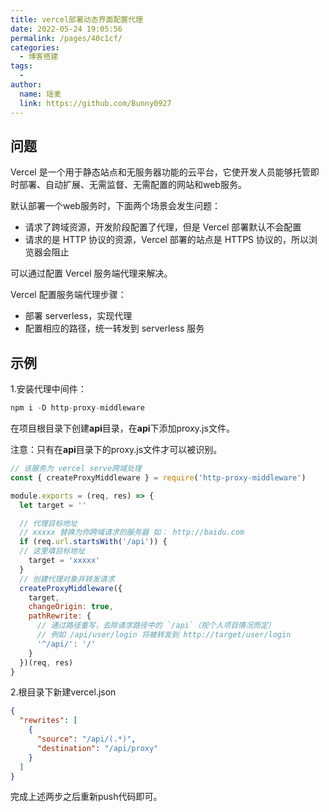 ```yaml
---
title: vercel部署动态界面配置代理
date: 2022-05-24 19:05:56
permalink: /pages/40c1cf/
categories:
  - 博客搭建
tags:
  -
author:
  name: 瑶麦
  link: https://github.com/Bunny0927
---
```

## 问题
Vercel 是一个用于静态站点和无服务器功能的云平台，它使开发人员能够托管即时部署、自动扩展、无需监督、无需配置的网站和web服务。

默认部署一个web服务时，下面两个场景会发生问题：

  * 请求了跨域资源，开发阶段配置了代理，但是 Vercel 部署默认不会配置
  * 请求的是 HTTP 协议的资源，Vercel 部署的站点是 HTTPS 协议的，所以浏览器会阻止

可以通过配置 Vercel 服务端代理来解决。

Vercel 配置服务端代理步骤：

  * 部署 serverless，实现代理
  * 配置相应的路径，统一转发到 serverless 服务

## 示例
1.安装代理中间件：
```js
npm i -D http-proxy-middleware
```
在项目根目录下创建**api**目录，在**api**下添加proxy.js文件。

注意：只有在**api**目录下的proxy.js文件才可以被识别。
```js
// 该服务为 vercel serve跨域处理
const { createProxyMiddleware } = require('http-proxy-middleware')

module.exports = (req, res) => {
  let target = ''

  // 代理目标地址
  // xxxxx 替换为你跨域请求的服务器 如： http://baidu.com
  if (req.url.startsWith('/api')) {
  // 这里填目标地址
    target = 'xxxxx'
  }
  // 创建代理对象并转发请求
  createProxyMiddleware({
    target,
    changeOrigin: true,
    pathRewrite: {
      // 通过路径重写，去除请求路径中的 `/api`（视个人项目情况而定）
      // 例如 /api/user/login 将被转发到 http://target/user/login
      '^/api/': '/'
    }
  })(req, res)
}
```
2.根目录下新建vercel.json
```json
{
  "rewrites": [
    {
      "source": "/api/(.*)",
      "destination": "/api/proxy"
    }
  ]
}
```
完成上述两步之后重新push代码即可。
